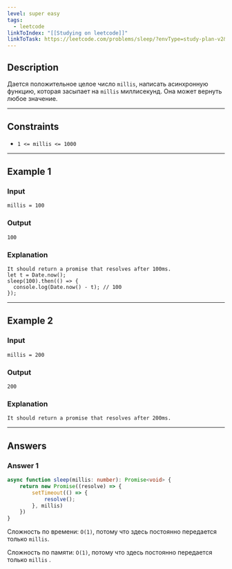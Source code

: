 ```yaml
---
level: super easy
tags:
  - leetcode
linkToIndex: "[[Studying on leetcode]]"
linkToTask: https://leetcode.com/problems/sleep/?envType=study-plan-v2&envId=30-days-of-javascript
---
```

## Description

Дается положительное целое число `millis`, написать асинхронную функцию, которая засыпает на `millis` миллисекунд. Она может вернуть любое значение.

---
## Constraints

- `1 <= millis <= 1000`

---
## Example 1

### Input

```
millis = 100
```
### Output

```
100
```
### Explanation

```
It should return a promise that resolves after 100ms.
let t = Date.now();
sleep(100).then(() => {
  console.log(Date.now() - t); // 100
});
```

---
## Example 2

### Input

```
millis = 200
```
### Output

```
200
```
### Explanation

```
It should return a promise that resolves after 200ms.
```

---
## Answers

### Answer 1

```typescript
async function sleep(millis: number): Promise<void> {
    return new Promise((resolve) => {
        setTimeout(() => {
            resolve();
        }, millis)
    })
}
```

Сложность по времени: `O(1)`, потому что здесь постоянно передается только `millis`.

Сложность по памяти: `O(1)`, потому что здесь постоянно передается только `millis` .